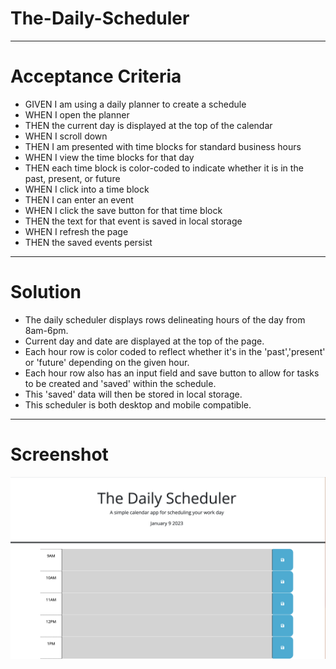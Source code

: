 # The-Daily-Scheduler
___
# Acceptance Criteria

- GIVEN I am using a daily planner to create a schedule
- WHEN I open the planner
- THEN the current day is displayed at the top of the calendar
- WHEN I scroll down
- THEN I am presented with time blocks for standard business hours
- WHEN I view the time blocks for that day
- THEN each time block is color-coded to indicate whether it is in the past, present, or future
- WHEN I click into a time block
- THEN I can enter an event
- WHEN I click the save button for that time block
- THEN the text for that event is saved in local storage
- WHEN I refresh the page
- THEN the saved events persist

___

# Solution
* The daily scheduler displays rows delineating hours of the day from 8am-6pm.
* Current day and date are displayed at the top of the page.
* Each hour row is color coded to reflect whether it's in the 'past','present' or 'future' depending on the given hour.
* Each hour row also has an input field and save button to allow for tasks to be created and 'saved' within the schedule.
* This 'saved' data will then be stored in local storage.
* This scheduler is both desktop and mobile compatible.

___

# Screenshot

![Alt text](Assets/Images/Screenshot%202023-01-09%20at%205.12.52%20PM.png)



